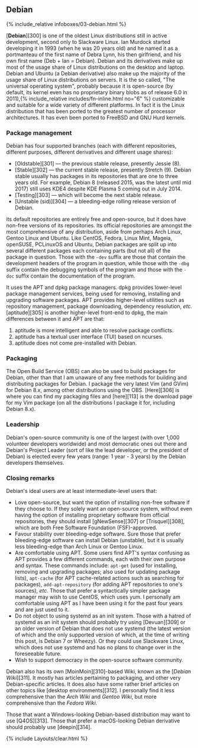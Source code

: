 ## Debian
{% include_relative infoboxes/03-debian.html %}

[**Debian**][300] is one of the oldest Linux distributions still in active development, second only to Slackware Linux. Ian Murdock started developing it in 1993 (when he was 20 years old) and he named it as a portmanteau of the first name of Debra Lynn, his then girlfriend, and his own first name (Deb + Ian = Debian). Debian and its derivatives make up most of the usage share of Linux distributions on the desktop and laptop. Debian and Ubuntu (a Debian derivative) also make up the majority of the usage share of Linux distributions on servers. It is the so called, "The universal operating system", probably because it is open-source (by default, its kernel even has no proprietary binary blobs as of release 6.0 in 2011),{% include_relative includes/fn-inline.html no="6" %} customizable and suitable for a wide variety of different platforms. In fact it is the Linux distribution that has been ported to the greatest number of processor architectures. It has even been ported to FreeBSD and GNU Hurd kernels. 

### Package management
Debian has four supported branches (each with different repositories, different purposes, different derivatives and different usage shares):

* [Oldstable][301] &mdash; the previous stable release, presently Jessie (8).
* [Stable][302] &mdash; the current stable release, presently Stretch (9). Debian stable usually has packages in its repositories that are one to three years old. For example, Debian 8 (released 2015, was the latest until mid 2017) still uses KDE4 despite KDE Plasma 5 coming out in July 2014.
* [Testing][303] &mdash; which will become the next stable release.
* [Unstable (sid)][304] &mdash; a bleeding-edge rolling release version of Debian.

its default repositories are entirely free and open-source, but it does have non-free versions of its repositories. Its official repositories are amongst the most comprehensive of any distribution, aside from perhaps Arch Linux, Gentoo Linux and Ubuntu. Like CentOS, Fedora, Linux Mint, Mageia, openSUSE, PCLinuxOS and Ubuntu, Debian packages are split up into several different packages each containing parts (but not all) of the package in question. Those with the `-dev` suffix are those that contain the development headers of the program in question, while those with the `-dbg` suffix contain the debugging symbols of the program and those with the `-doc` suffix contain the documentation of the program.

It uses the APT and dpkg package managers. dpkg provides lower-level package management services, being used for removing, installing and upgrading software packages. APT provides higher-level utilities such as repository management, package downloading, dependency resolution, *etc.* [aptitude][305] is another higher-level front-end to dpkg, the main differences between it and APT are that:

1. aptitude is more intelligent and able to resolve package conflicts.
2. aptitude has a textual user interface (TUI) based on ncurses.
3. aptitude does not come pre-installed with Debian.

### Packaging
The Open Build Service (OBS) can also be used to build packages for Debian, other than that I am unaware of any free methods for building and distributing packages for Debian. I package the very latest Vim (and GVim) for Debian 8.x, among other distributions using the OBS. [Here][306] is where you can find my packaging files and [here][113] is the download page for my Vim package (on all the distributions I package it for, including Debian 8.x). 

### Leadership
Debian's open-source community is one of the largest (with over 1,000 volunteer developers worldwide) and most democratic ones out there and Debian's Project Leader (sort of like the lead developer, or the president of Debian) is elected every few years (range: 1 year - 3 years) by the Debian developers themselves.

### Closing remarks
Debian's ideal users are at least intermediate-level users that:

* Love open-source, but want the option of installing non-free software if they choose to. If they solely want an open-source system, without even having the option of installing proprietary software from official repositories, they should install [gNewSense][307] or [Trisquel][308], which are both Free Software Foundation (FSF)-approved.
* Favour stability over bleeding-edge software. Sure those that prefer bleeding-edge software can install Debian (unstable), but it is usually less bleeding-edge than Arch Linux or Gentoo Linux.
* Are comfortable using APT. Some users find APT's syntax confusing as APT provides a few different commands, each with their own purpose and syntax. These commands include: `apt-get` (used for installing, removing and upgrading packages; also used for updating package lists), `apt-cache` (for APT cache-related actions such as searching for packages), `add-apt-repository` (for adding APT repositories to one's sources), *etc.* Those that prefer a syntactically simpler package manager may wish to use CentOS, which uses yum. I personally am comfortable using APT as I have been using it for the past four years and are just used to it.
* Do not object to using systemd as an init system. Those with a hatred of systemd as an init system should probably try using [Devuan][309] or an older version of Debian that does not use systemd (the latest version of which and the only supported version of which, at the time of writing this post, is Debian 7 or Wheezy). Or they could use Slackware Linux, which does not use systemd and has no plans to change over in the foreseeable future.
* Wish to support democracy in the open-source software community.

Debian also has its own [MoinMoin][310]-based Wiki, known as the [*Debian Wiki*][311]. It mostly has articles pertaining to packaging, and other very Debian-specific articles. It does also have some rather brief articles on other topics like [desktop environments][312]. I personally find it less comprehensive than the *Arch Wiki* and *Gentoo Wiki*, but more comprehensive than the *Fedora Wiki*. 

Those that want a Windows-looking Debian-based distribution may want to use [Q4OS][313]. Those that prefer a macOS-looking Debian derivative should probably use [deepin][314]. 

{% include Layouts/clear.html %}
